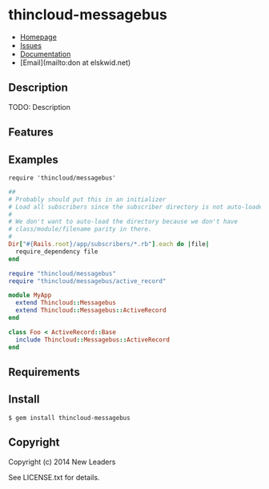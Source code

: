 # thincloud-messagebus

* [Homepage](https://github.com/elskwid/thincloud-messagebus#readme)
* [Issues](https://github.com/elskwid/thincloud-messagebus/issues)
* [Documentation](http://rubydoc.info/gems/thincloud-messagebus/frames)
* [Email](mailto:don at elskwid.net)

## Description

TODO: Description

## Features

## Examples

    require 'thincloud/messagebus'

```ruby
##
# Probably should put this in an initializer
# Load all subscribers since the subscriber directory is not auto-loaded.
#
# We don't want to auto-load the directory because we don't have
# class/module/filename parity in there.
#
Dir["#{Rails.root}/app/subscribers/*.rb"].each do |file|
  require_dependency file
end
```

```ruby
require "thincloud/messagebus"
require "thincloud/messagebus/active_record"

module MyApp
  extend Thincloud::Messagebus
  extend Thincloud::Messagebus::ActiveRecord
end

class Foo < ActiveRecord::Base
  include Thincloud::Messagebus::ActiveRecord
end
```

## Requirements

## Install

    $ gem install thincloud-messagebus

## Copyright

Copyright (c) 2014 New Leaders

See LICENSE.txt for details.


